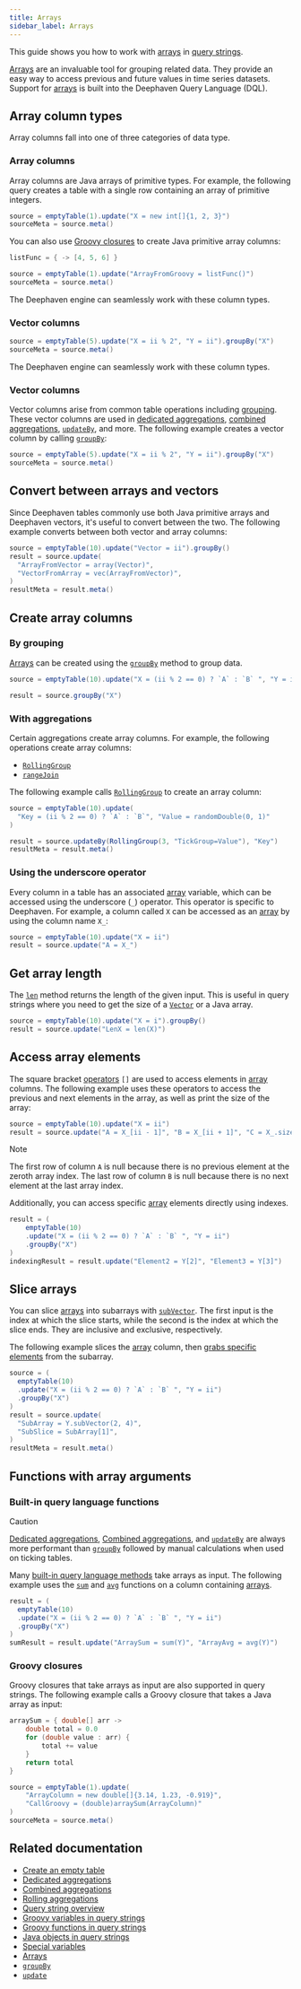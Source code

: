 ```yaml
---
title: Arrays
sidebar_label: Arrays
---
```


This guide shows you how to work with [arrays](../reference/query-language/types/arrays.md) in [query strings](./query-string-overview.md).

[Arrays](../reference/query-language/types/arrays.md) are an invaluable tool for grouping related data. They provide an easy way to access previous and future values in time series datasets. Support for [arrays](../reference/query-language/types/arrays.md) is built into the Deephaven Query Language (DQL).

## Array column types

Array columns fall into one of three categories of data type.

### Array columns

Array columns are Java arrays of primitive types. For example, the following query creates a table with a single row containing an array of primitive integers.

```groovy order=source,sourceMeta
source = emptyTable(1).update("X = new int[]{1, 2, 3}")
sourceMeta = source.meta()
```

You can also use [Groovy closures](./groovy-closures.md) to create Java primitive array columns:

```groovy order=source,sourceMeta
listFunc = { -> [4, 5, 6] }

source = emptyTable(1).update("ArrayFromGroovy = listFunc()")
sourceMeta = source.meta()
```

The Deephaven engine can seamlessly work with these column types.

### Vector columns

```groovy order=source,sourceMeta
source = emptyTable(5).update("X = ii % 2", "Y = ii").groupBy("X")
sourceMeta = source.meta()
```

The Deephaven engine can seamlessly work with these column types.

### Vector columns

Vector columns arise from common table operations including [grouping](./grouping-data.md). These vector columns are used in [dedicated aggregations](./dedicated-aggregations.md), [combined aggregations](./combined-aggregations.md), [`updateBy`](../reference/table-operations/update-by-operations/updateBy.md), and more. The following example creates a vector column by calling [`groupBy`](../reference/table-operations/group-and-aggregate/groupBy.md):

```groovy order=source,sourceMeta
source = emptyTable(5).update("X = ii % 2", "Y = ii").groupBy("X")
sourceMeta = source.meta()
```

## Convert between arrays and vectors

Since Deephaven tables commonly use both Java primitive arrays and Deephaven vectors, it's useful to convert between the two. The following example converts between both vector and array columns:

```groovy order=result,resultMeta,source
source = emptyTable(10).update("Vector = ii").groupBy()
result = source.update(
  "ArrayFromVector = array(Vector)",
  "VectorFromArray = vec(ArrayFromVector)",
)
resultMeta = result.meta()
```

## Create array columns

### By grouping

[Arrays](../reference/query-language/types/arrays.md) can be created using the [`groupBy`](../reference/table-operations/group-and-aggregate/groupBy.md) method to group data.

```groovy order=result,source
source = emptyTable(10).update("X = (ii % 2 == 0) ? `A` : `B` ", "Y = ii")

result = source.groupBy("X")
```

### With aggregations

Certain aggregations create array columns. For example, the following operations create array columns:

- [`RollingGroup`](../reference/table-operations/update-by-operations/rolling-group.md)
- [`rangeJoin`](../reference/table-operations/join/rangeJoin.md)

The following example calls [`RollingGroup`](../reference/table-operations/update-by-operations/rolling-group.md) to create an array column:

```groovy order=result,resultMeta,source
source = emptyTable(10).update(
  "Key = (ii % 2 == 0) ? `A` : `B`", "Value = randomDouble(0, 1)"
)

result = source.updateBy(RollingGroup(3, "TickGroup=Value"), "Key")
resultMeta = result.meta()
```

### Using the underscore operator

Every column in a table has an associated [array](../reference/query-language/types/arrays.md) variable, which can be accessed using the underscore (`_`) operator. This operator is specific to Deephaven. For example, a column called `X` can be accessed as an [array](../reference/query-language/types/arrays.md) by using the column name `X_`:

```groovy order=source,result
source = emptyTable(10).update("X = ii")
result = source.update("A = X_")
```

## Get array length

The [`len`](https://deephaven.io/core/javadoc/io/deephaven/function/Basic.html#len(byte[])) method returns the length of the given input. This is useful in query strings where you need to get the size of a [`Vector`](https://docs.deephaven.io/core/javadoc/io/deephaven/vector/Vector.html) or a Java array.

```groovy order=source,result
source = emptyTable(10).update("X = i").groupBy()
result = source.update("LenX = len(X)")
```

## Access array elements

The square bracket [operators](./operators.md) `[]` are used to access elements in [array](../reference/query-language/types/arrays.md) columns. The following example uses these operators to access the previous and next elements in the array, as well as print the size of the array:

```groovy order=source,result
source = emptyTable(10).update("X = ii")
result = source.update("A = X_[ii - 1]", "B = X_[ii + 1]", "C = X_.size()")
```

> [!NOTE]
> The first row of column `A` is null because there is no previous element at the zeroth array index. The last row of column `B` is null because there is no next element at the last array index.

Additionally, you can access specific [array](../reference/query-language/types/arrays.md) elements directly using indexes.

```groovy order=result,indexingResult
result = (
    emptyTable(10)
    .update("X = (ii % 2 == 0) ? `A` : `B` ", "Y = ii")
    .groupBy("X")
)
indexingResult = result.update("Element2 = Y[2]", "Element3 = Y[3]")
```

## Slice arrays

You can slice [arrays](../reference/query-language/types/arrays.md) into subarrays with [`subVector`](https://deephaven.io/core/javadoc/io/deephaven/engine/table/impl/ssms/LongSegmentedSortedMultiset.html#subVector(long,long)). The first input is the index at which the slice starts, while the second is the index at which the slice ends. They are inclusive and exclusive, respectively.

The following example slices the [array](../reference/query-language/types/arrays.md) column, then [grabs specific elements](#access-array-elements) from the subarray.

```groovy order=result,resultMeta,source
source = (
  emptyTable(10)
  .update("X = (ii % 2 == 0) ? `A` : `B` ", "Y = ii")
  .groupBy("X")
)
result = source.update(
  "SubArray = Y.subVector(2, 4)",
  "SubSlice = SubArray[1]",
)
resultMeta = result.meta()
```

## Functions with array arguments

### Built-in query language functions

> [!CAUTION]
> [Dedicated aggregations](./dedicated-aggregations.md), [Combined aggregations](./combined-aggregations.md), and [`updateBy`](./rolling-calculations.md) are always more performant than [`groupBy`](../reference/table-operations/group-and-aggregate/groupBy.md) followed by manual calculations when used on ticking tables.

Many [built-in query language methods](./built-in-functions.md) take arrays as input. The following example uses the [`sum`](https://docs.deephaven.io/core/javadoc/io/deephaven/function/Numeric.html#sum(io.deephaven.vector.LongVector)) and [`avg`](https://docs.deephaven.io/core/javadoc/io/deephaven/function/Numeric.html#avg(io.deephaven.vector.LongVector)) functions on a column containing [arrays](../reference/query-language/types/arrays.md).

```groovy order=result,sumResult
result = (
  emptyTable(10)
  .update("X = (ii % 2 == 0) ? `A` : `B` ", "Y = ii")
  .groupBy("X")
)
sumResult = result.update("ArraySum = sum(Y)", "ArrayAvg = avg(Y)")
```

### Groovy closures

Groovy closures that take arrays as input are also supported in query strings. The following example calls a Groovy closure that takes a Java array as input:

```groovy order=source,sourceMeta
arraySum = { double[] arr ->
    double total = 0.0
    for (double value : arr) {
        total += value
    }
    return total
}

source = emptyTable(1).update(
    "ArrayColumn = new double[]{3.14, 1.23, -0.919}",
    "CallGroovy = (double)arraySum(ArrayColumn)"
)
sourceMeta = source.meta()
```

## Related documentation

- [Create an empty table](./new-and-empty-table.md#emptytable)
- [Dedicated aggregations](./dedicated-aggregations.md)
- [Combined aggregations](./combined-aggregations.md)
- [Rolling aggregations](./rolling-aggregations.md)
- [Query string overview](./query-string-overview.md)
- [Groovy variables in query strings](./groovy-variables.md)
- [Groovy functions in query strings](./groovy-closures.md)
- [Java objects in query strings](./java-classes.md)
- [Special variables](../reference/query-language/variables/special-variables.md)
- [Arrays](../reference/query-language/types/arrays.md)
- [`groupBy`](../reference/table-operations/group-and-aggregate/groupBy.md)
- [`update`](../reference/table-operations/select/update.md)
